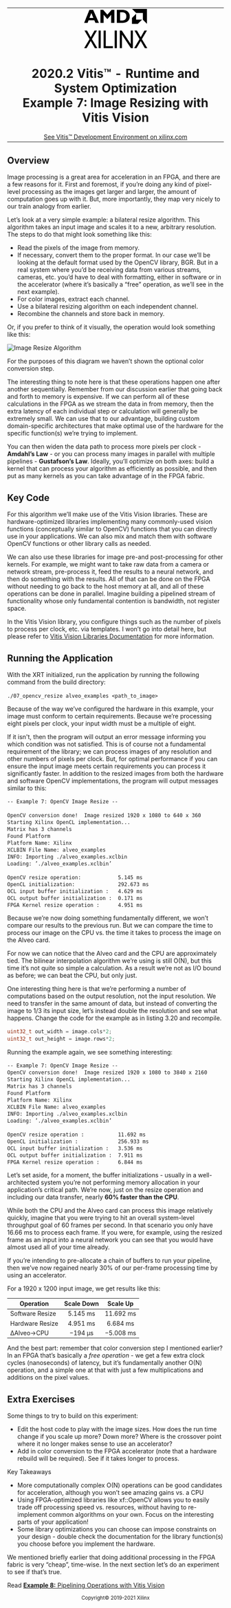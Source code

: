 <table width="100%">
 <tr width="100%">
    <td align="center"><img src="https://raw.githubusercontent.com/Xilinx/Image-Collateral/main/xilinx-logo.png" width="30%"/><h1>2020.2 Vitis™ - Runtime and System Optimization<br />Example 7: Image Resizing with Vitis Vision</h1>
    <a href="https://www.xilinx.com/products/design-tools/vitis.html">See Vitis™ Development Environment on xilinx.com</a>
    </td>
 </tr>
</table>

## Overview

Image processing is a great area for acceleration in an FPGA, and there are a few reasons for it.  First and foremost, if you’re doing any kind of pixel-level processing as the images get larger and larger, the amount of computation goes up with it.  But, more importantly, they map very nicely to our train analogy from earlier.

Let’s look at a very simple example: a bilateral resize algorithm.  This algorithm takes an input image and scales it to a new, arbitrary resolution.  The steps to do that might look something like this:

- Read the pixels of the image from memory.
- If necessary, convert them to the proper format.  In our case we’ll be looking at the default format used
  by the OpenCV library, BGR.  But in a real system where you’d be receiving data from various streams,
  cameras, etc. you’d have to deal with formatting, either in software or in the accelerator (where it’s
  basically a “free” operation, as we’ll see in the next example).
- For color images, extract each channel.
- Use a bilateral resizing algorithm on each independent channel.
- Recombine the channels and store back in memory.

Or, if you prefer to think of it visually, the operation would look something like this:

![Image Resize Algorithm](./images/07-resize-algorithm.jpg)

For the purposes of this diagram we haven’t shown the optional color conversion step.

The interesting thing to note here is that these operations happen one after another sequentially.  Remember
from our discussion earlier that going back and forth to memory is expensive.  If we can perform all of these
calculations in the FPGA as we stream the data in from memory, then the extra latency of each individual step
or calculation will generally be extremely small.  We can use that to our advantage, building custom
domain-specific architectures that make optimal use of the hardware for the specific function(s) we’re trying
to implement.

You can then widen the data path to process more pixels per clock - **Amdahl’s Law** - or you can process
many images in parallel with multiple pipelines - **Gustafson’s Law**.  Ideally, you’ll optimize on both
axes: build a kernel that can process your algorithm as efficiently as possible, and then put as many kernels
as you can take advantage of in the FPGA fabric.

## Key Code

For this algorithm we’ll make use of the Vitis Vision libraries.  These are hardware-optimized libraries
implementing many commonly-used vision functions (conceptually similar to OpenCV) functions that you can
directly use in your applications.  We can also mix and match them with software OpenCV functions or other
library calls as needed.

We can also use these libraries for image pre-and post-processing for other kernels.  For example, we might
want to take raw data from a camera or network stream, pre-process it, feed the results to a neural network,
and  then do something with the results.  All of that can be done on the FPGA without needing to go back to
the host memory at all, and all of these operations can be done in parallel.  Imagine building a pipelined
stream of functionality whose only fundamental contention is bandwidth, not register space.

In the Vitis Vision library, you configure things such as the number of pixels to process per clock, etc. via templates.  I won’t go into detail here, but please refer to [Vitis Vision Libraries Documentation](https://xilinx.github.io/Vitis_Libraries/vision/2020.1/index.html) for more information.

## Running the Application

With the XRT initialized, run the application by running the following command from the build directory:

`./07_opencv_resize alveo_examples <path_to_image>`

Because of the way we’ve configured the hardware in this example, your image must conform to certain requirements.  Because we’re processing eight pixels per clock, your input width must be a multiple of eight.

If it isn't, then the program will output an error message informing you which condition was not satisfied.
This is of course not a fundamental requirement of the library; we can process images of any resolution and
other numbers of pixels per clock.  But, for optimal performance if you can ensure the input image meets
certain requirements you can process it significantly faster.  In addition to the resized images from both
the hardware and software OpenCV implementations, the program will output messages similar to this:

```
-- Example 7: OpenCV Image Resize --

OpenCV conversion done!  Image resized 1920 x 1080 to 640 x 360
Starting Xilinx OpenCL implementation...
Matrix has 3 channels
Found Platform
Platform Name: Xilinx
XCLBIN File Name: alveo_examples
INFO: Importing ./alveo_examples.xclbin
Loading: ’./alveo_examples.xclbin’

OpenCV resize operation:            5.145 ms
OpenCL initialization:              292.673 ms
OCL input buffer initialization :   4.629 ms
OCL output buffer initialization :  0.171 ms
FPGA Kernel resize operation :      4.951 ms
```

Because we’re now doing something fundamentally different, we won’t compare our results to the previous run.  But we can compare the time to process our image on the CPU vs. the time it takes to process the image on the Alveo card.

For now we can notice that the Alveo card and the CPU are approximately tied.  The bilinear interpolation
algorithm we’re using is still O(N), but this time it’s not quite so simple a calculation.  As a result we’re
not as I/O bound as before; we can beat the CPU, but only just.

One interesting thing here is that we’re performing a number of computations based on the output resolution,
not the input resolution.  We need to transfer in the same amount of data, but instead of converting the
image to 1/3 its input size, let’s instead double the resolution and see what happens.  Change the code for
the example as in listing 3.20 and recompile.

```cpp
uint32_t out_width = image.cols*2;
uint32_t out_height = image.rows*2;
```

Running the example again, we see something interesting:

```
-- Example 7: OpenCV Image Resize --
OpenCV conversion done!  Image resized 1920 x 1080 to 3840 x 2160
Starting Xilinx OpenCL implementation...
Matrix has 3 channels
Found Platform
Platform Name: Xilinx
XCLBIN File Name: alveo_examples
INFO: Importing ./alveo_examples.xclbin
Loading: ’./alveo_examples.xclbin’

OpenCV resize operation :           11.692 ms
OpenCL initialization :             256.933 ms
OCL input buffer initialization :   3.536 ms
OCL output buffer initialization :  7.911 ms
FPGA Kernel resize operation :      6.844 ms
```

Let’s set aside, for a moment, the buffer initializations - usually in a well-architected system you’re not
performing memory allocation in your application’s critical path.  We’re now, just on the resize operation
and including our data transfer, nearly **60% faster than the CPU**.

While both the CPU and the Alveo card can process this image relatively quickly, imagine that you were trying
to hit an overall system-level throughput goal of 60 frames per second.  In that scenario you only have 16.66
ms to process each frame. If you were, for example, using the resized frame as an input into a neural network
you can see that you would have almost used all of your time already.

If you’re intending to pre-allocate a chain of buffers to run your pipeline, then we’ve now regained nearly 30% of our per-frame processing time by using an accelerator.

For a 1920 x 1200 input image, we get results like this:

| Operation             |  Scale Down   | Scale Up  |
| --------------------- | :-----------: | :-------: |
| Software Resize       |   5.145 ms    | 11.692 ms |
| Hardware Resize       |   4.951 ms    | 6.684 ms  |
| &Delta;Alveo&rarr;CPU | −194 &micro;s | −5.008 ms |

And the best part: remember that color conversion step I mentioned earlier?  In an FPGA that’s basically a
_free operation_ - we get a few extra clock cycles (nanoseconds) of latency, but it’s fundamentally another
O(N) operation, and a simple one at that with just a few multiplications and additions on the pixel values.

## Extra Exercises

Some things to try to build on this experiment:

- Edit the host code to play with the image sizes.  How does the run time change if you scale up more?  Down
  more?   Where is the crossover point where it no longer makes sense to use an accelerator?
- Add in color conversion to the FPGA accelerator (note that a hardware rebuild will be required).  See if it
  takes longer to process.

Key Takeaways

- More computationally complex O(N) operations can be good candidates for acceleration, although you won’t
  see amazing gains vs. a CPU
- Using FPGA-optimized libraries like xf::OpenCV allows you to easily trade off processing speed vs.
  resources, without having to re-implement common algorithms on your own.  Focus on the interesting parts of
  your application!
- Some library optimizations you can choose can impose constraints on your design - double check the
  documentation for the library function(s) you choose before you implement the hardware.

We mentioned briefly earlier that doing additional processing in the FPGA fabric is very “cheap”, time-wise.  In the next section let’s do an experiment to see if that’s true.

Read [**Example 8:** Pipelining Operations with Vitis Vision](./08-vitis-vision-pipeline.md)

<p align="center"><sup>Copyright&copy; 2019-2021 Xilinx</sup></p>
